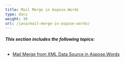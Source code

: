 ```yaml
---
title: Mail Merge in Aspose.Words
type: docs
weight: 30
url: /java/mail-merge-in-aspose-words/
---
```


###### **This section includes the following topics:**

- [Mail Merge from XML Data Source in Aspose.Words](https://docs.aspose.com/words/java/mail-merge-from-xml-data-source-in-aspose-words/)

